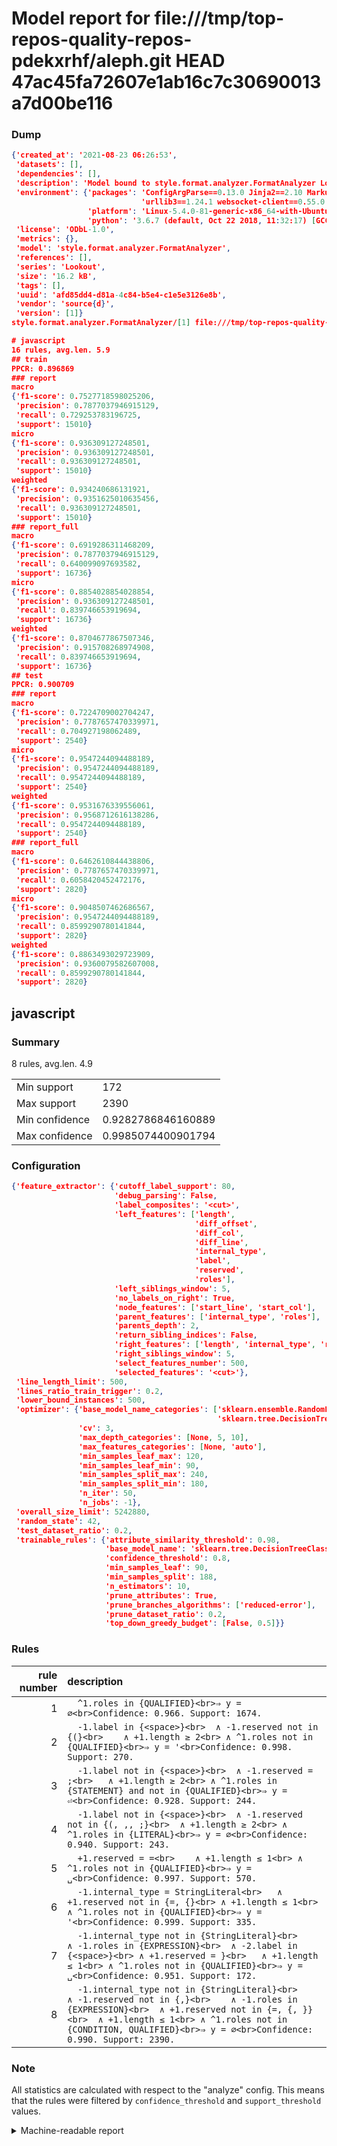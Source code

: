# Model report for file:///tmp/top-repos-quality-repos-pdekxrhf/aleph.git HEAD 47ac45fa72607e1ab16c7c30690013a7d00be116

### Dump

```json
{'created_at': '2021-08-23 06:26:53',
 'datasets': [],
 'dependencies': [],
 'description': 'Model bound to style.format.analyzer.FormatAnalyzer Lookout analyzer.',
 'environment': {'packages': 'ConfigArgParse==0.13.0 Jinja2==2.10 MarkupSafe==1.1.1 PyStemmer==1.3.0 PyYAML==5.1 Pympler==0.5 SQLAlchemy==1.2.10 SQLAlchemy-Utils==0.33.3 asdf==2.3.2 bblfsh==2.12.7 boto==2.49.0 boto3==1.9.130 botocore==1.12.130 cachetools==2.0.1 certifi==2019.3.9 chardet==3.0.4 clint==0.5.1 docker==3.7.0 docker-pycreds==0.4.0 dulwich==0.19.11 grpcio==1.19.0 grpcio-tools==1.19.0 humanfriendly==4.16.1 humanize==0.5.1 idna==2.8 jmespath==0.9.4 jsonschema==2.6.0 lookout-sdk==0.4.1 lookout-sdk-ml==0.19.0 lookout-style==0.2.0 lz4==2.1.6 modelforge==0.12.1 numpy==1.16.2 packaging==19.0 pandas==0.22.0 pip==19.0.3 protobuf==3.7.0 psycopg2-binary==2.7.5 pygtrie==2.3 pyparsing==2.3.1 python-dateutil==2.8.0 python-igraph==0.7.1.post6 pytz==2019.1 requests==2.21.0 requirements-parser==0.2.0 scikit-learn==0.20.1 scikit-optimize==0.5.2 scipy==1.2.1 semantic-version==2.6.0 setuptools==40.8.0 six==1.12.0 smart-open==1.8.1 sourced-ml==0.8.2 spdx==2.5.0 stringcase==1.2.0 tabulate==0.8.2 tqdm==4.31.1 '
                             'urllib3==1.24.1 websocket-client==0.55.0 xxhash==1.3.0',
                 'platform': 'Linux-5.4.0-81-generic-x86_64-with-Ubuntu-18.04-bionic',
                 'python': '3.6.7 (default, Oct 22 2018, 11:32:17) [GCC 8.2.0]'},
 'license': 'ODbL-1.0',
 'metrics': {},
 'model': 'style.format.analyzer.FormatAnalyzer',
 'references': [],
 'series': 'Lookout',
 'size': '16.2 kB',
 'tags': [],
 'uuid': 'afd85dd4-d81a-4c84-b5e4-c1e5e3126e8b',
 'vendor': 'source{d}',
 'version': [1]}
style.format.analyzer.FormatAnalyzer/[1] file:///tmp/top-repos-quality-repos-pdekxrhf/aleph.git 47ac45fa72607e1ab16c7c30690013a7d00be116

# javascript
16 rules, avg.len. 5.9
## train
PPCR: 0.896869
### report
macro
{'f1-score': 0.7527718598025206,
 'precision': 0.7877037946915129,
 'recall': 0.729253783196725,
 'support': 15010}
micro
{'f1-score': 0.936309127248501,
 'precision': 0.936309127248501,
 'recall': 0.936309127248501,
 'support': 15010}
weighted
{'f1-score': 0.934240686131921,
 'precision': 0.9351625010635456,
 'recall': 0.936309127248501,
 'support': 15010}
### report_full
macro
{'f1-score': 0.6919286311468209,
 'precision': 0.7877037946915129,
 'recall': 0.640099097693582,
 'support': 16736}
micro
{'f1-score': 0.8854028854028854,
 'precision': 0.936309127248501,
 'recall': 0.839746653919694,
 'support': 16736}
weighted
{'f1-score': 0.8704677867507346,
 'precision': 0.915708268974908,
 'recall': 0.839746653919694,
 'support': 16736}
## test
PPCR: 0.900709
### report
macro
{'f1-score': 0.7224709002704247,
 'precision': 0.7787657470339971,
 'recall': 0.704927198062489,
 'support': 2540}
micro
{'f1-score': 0.9547244094488189,
 'precision': 0.9547244094488189,
 'recall': 0.9547244094488189,
 'support': 2540}
weighted
{'f1-score': 0.9531676339556061,
 'precision': 0.9568712616138286,
 'recall': 0.9547244094488189,
 'support': 2540}
### report_full
macro
{'f1-score': 0.6462610844438806,
 'precision': 0.7787657470339971,
 'recall': 0.6058420452472176,
 'support': 2820}
micro
{'f1-score': 0.9048507462686567,
 'precision': 0.9547244094488189,
 'recall': 0.8599290780141844,
 'support': 2820}
weighted
{'f1-score': 0.8863493029723909,
 'precision': 0.9360079582607008,
 'recall': 0.8599290780141844,
 'support': 2820}
```

## javascript
### Summary
8 rules, avg.len. 4.9

| | |
|-|-|
|Min support|172|
|Max support|2390|
|Min confidence|0.9282786846160889|
|Max confidence|0.9985074400901794|

### Configuration

```json
{'feature_extractor': {'cutoff_label_support': 80,
                       'debug_parsing': False,
                       'label_composites': '<cut>',
                       'left_features': ['length',
                                         'diff_offset',
                                         'diff_col',
                                         'diff_line',
                                         'internal_type',
                                         'label',
                                         'reserved',
                                         'roles'],
                       'left_siblings_window': 5,
                       'no_labels_on_right': True,
                       'node_features': ['start_line', 'start_col'],
                       'parent_features': ['internal_type', 'roles'],
                       'parents_depth': 2,
                       'return_sibling_indices': False,
                       'right_features': ['length', 'internal_type', 'reserved', 'roles'],
                       'right_siblings_window': 5,
                       'select_features_number': 500,
                       'selected_features': '<cut>'},
 'line_length_limit': 500,
 'lines_ratio_train_trigger': 0.2,
 'lower_bound_instances': 500,
 'optimizer': {'base_model_name_categories': ['sklearn.ensemble.RandomForestClassifier',
                                              'sklearn.tree.DecisionTreeClassifier'],
               'cv': 3,
               'max_depth_categories': [None, 5, 10],
               'max_features_categories': [None, 'auto'],
               'min_samples_leaf_max': 120,
               'min_samples_leaf_min': 90,
               'min_samples_split_max': 240,
               'min_samples_split_min': 180,
               'n_iter': 50,
               'n_jobs': -1},
 'overall_size_limit': 5242880,
 'random_state': 42,
 'test_dataset_ratio': 0.2,
 'trainable_rules': {'attribute_similarity_threshold': 0.98,
                     'base_model_name': 'sklearn.tree.DecisionTreeClassifier',
                     'confidence_threshold': 0.8,
                     'min_samples_leaf': 90,
                     'min_samples_split': 188,
                     'n_estimators': 10,
                     'prune_attributes': True,
                     'prune_branches_algorithms': ['reduced-error'],
                     'prune_dataset_ratio': 0.2,
                     'top_down_greedy_budget': [False, 0.5]}}
```

### Rules

| rule number | description |
|----:|:-----|
| 1 | `  ^1.roles in {QUALIFIED}<br>⇒ y = ∅<br>Confidence: 0.966. Support: 1674.` |
| 2 | `  -1.label in {<space>}<br>	∧ -1.reserved not in {(}<br>	∧ +1.length ≥ 2<br>	∧ ^1.roles not in {QUALIFIED}<br>⇒ y = '<br>Confidence: 0.998. Support: 270.` |
| 3 | `  -1.label not in {<space>}<br>	∧ -1.reserved = ;<br>	∧ +1.length ≥ 2<br>	∧ ^1.roles in {STATEMENT} and not in {QUALIFIED}<br>⇒ y = ⏎<br>Confidence: 0.928. Support: 244.` |
| 4 | `  -1.label not in {<space>}<br>	∧ -1.reserved not in {(, ,, ;}<br>	∧ +1.length ≥ 2<br>	∧ ^1.roles in {LITERAL}<br>⇒ y = ∅<br>Confidence: 0.940. Support: 243.` |
| 5 | `  +1.reserved = =<br>	∧ +1.length ≤ 1<br>	∧ ^1.roles not in {QUALIFIED}<br>⇒ y = ␣<br>Confidence: 0.997. Support: 570.` |
| 6 | `  -1.internal_type = StringLiteral<br>	∧ +1.reserved not in {=, {}<br>	∧ +1.length ≤ 1<br>	∧ ^1.roles not in {QUALIFIED}<br>⇒ y = '<br>Confidence: 0.999. Support: 335.` |
| 7 | `  -1.internal_type not in {StringLiteral}<br>	∧ -1.roles in {EXPRESSION}<br>	∧ -2.label in {<space>}<br>	∧ +1.reserved = }<br>	∧ +1.length ≤ 1<br>	∧ ^1.roles not in {QUALIFIED}<br>⇒ y = ␣<br>Confidence: 0.951. Support: 172.` |
| 8 | `  -1.internal_type not in {StringLiteral}<br>	∧ -1.reserved not in {,}<br>	∧ -1.roles in {EXPRESSION}<br>	∧ +1.reserved not in {=, {, }}<br>	∧ +1.length ≤ 1<br>	∧ ^1.roles not in {CONDITION, QUALIFIED}<br>⇒ y = ∅<br>Confidence: 0.990. Support: 2390.` |

### Note
All statistics are calculated with respect to the "analyze" config. This means that the rules were filtered by
`confidence_threshold` and `support_threshold` values.

<details>
    <summary>Machine-readable report</summary>
```json
{"javascript": {"avg_rule_len": 4.875, "max_conf": 0.9985074400901794, "max_support": 2390, "min_conf": 0.9282786846160889, "min_support": 172, "num_rules": 8}}
```
</details>
